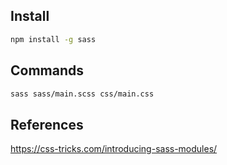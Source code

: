 ## Install

```bash
npm install -g sass
```

## Commands

```bash
sass sass/main.scss css/main.css
```

## References

https://css-tricks.com/introducing-sass-modules/